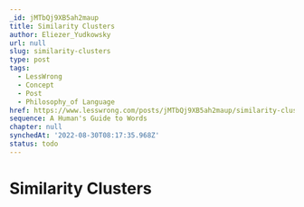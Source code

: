 ```yaml
---
_id: jMTbQj9XB5ah2maup
title: Similarity Clusters
author: Eliezer_Yudkowsky
url: null
slug: similarity-clusters
type: post
tags:
  - LessWrong
  - Concept
  - Post
  - Philosophy_of Language
href: https://www.lesswrong.com/posts/jMTbQj9XB5ah2maup/similarity-clusters
sequence: A Human's Guide to Words
chapter: null
synchedAt: '2022-08-30T08:17:35.968Z'
status: todo
---
```


# Similarity Clusters
